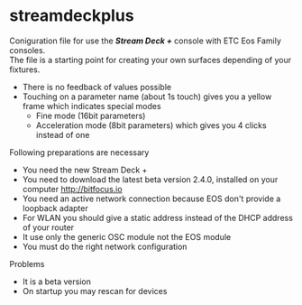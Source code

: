 # streamdeckplus
Coniguration file for use the ***Stream Deck +*** console with ETC Eos Family consoles.<br>
The file is a starting point for creating your own surfaces depending of your fixtures.
- There is no feedback of values possible
- Touching on a parameter name (about 1s touch) gives you a yellow frame which indicates special modes
  - Fine mode (16bit parameters)
  - Acceleration mode (8bit parameters) which gives you 4 clicks instead of one

Following preparations are necessary
- You need the new Stream Deck +
- You need to download the latest beta version 2.4.0, installed on your computer http://bitfocus.io
- You need an active network connection because EOS don't provide a loopback adapter
- For WLAN you should give a static address instead of the DHCP address of your router
- It use only the generic OSC module not the EOS module
- You must do the right network configuration

Problems
- It is a beta version
- On startup you may rescan for devices
